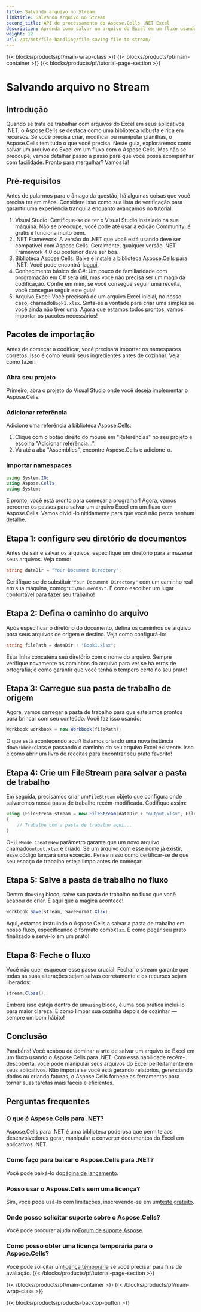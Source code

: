 ```yaml
---
title: Salvando arquivo no Stream
linktitle: Salvando arquivo no Stream
second_title: API de processamento do Aspose.Cells .NET Excel
description: Aprenda como salvar um arquivo do Excel em um fluxo usando o Aspose.Cells para .NET com este guia passo a passo repleto de exemplos.
weight: 12
url: /pt/net/file-handling/file-saving-file-to-stream/
---
```


{{< blocks/products/pf/main-wrap-class >}}
{{< blocks/products/pf/main-container >}}
{{< blocks/products/pf/tutorial-page-section >}}

# Salvando arquivo no Stream

## Introdução
Quando se trata de trabalhar com arquivos do Excel em seus aplicativos .NET, o Aspose.Cells se destaca como uma biblioteca robusta e rica em recursos. Se você precisa criar, modificar ou manipular planilhas, o Aspose.Cells tem tudo o que você precisa. Neste guia, exploraremos como salvar um arquivo do Excel em um fluxo com o Aspose.Cells. Mas não se preocupe; vamos detalhar passo a passo para que você possa acompanhar com facilidade. Pronto para mergulhar? Vamos lá!
## Pré-requisitos
Antes de pularmos para o âmago da questão, há algumas coisas que você precisa ter em mãos. Considere isso como sua lista de verificação para garantir uma experiência tranquila enquanto avançamos no tutorial.
1. Visual Studio: Certifique-se de ter o Visual Studio instalado na sua máquina. Não se preocupe, você pode até usar a edição Community; é grátis e funciona muito bem.
2. .NET Framework: A versão do .NET que você está usando deve ser compatível com Aspose.Cells. Geralmente, qualquer versão .NET Framework 4.0 ou posterior deve ser boa.
3. Biblioteca Aspose.Cells: Baixe e instale a biblioteca Aspose.Cells para .NET. Você pode encontrá-la[aqui](https://releases.aspose.com/cells/net/). 
4. Conhecimento básico de C#: Um pouco de familiaridade com programação em C# será útil, mas você não precisa ser um mago da codificação. Confie em mim, se você consegue seguir uma receita, você consegue seguir este guia!
5.  Arquivo Excel: Você precisará de um arquivo Excel inicial, no nosso caso, chamado`Book1.xlsx`. Sinta-se à vontade para criar uma simples se você ainda não tiver uma.
Agora que estamos todos prontos, vamos importar os pacotes necessários!
## Pacotes de importação
Antes de começar a codificar, você precisará importar os namespaces corretos. Isso é como reunir seus ingredientes antes de cozinhar. Veja como fazer:
### Abra seu projeto
Primeiro, abra o projeto do Visual Studio onde você deseja implementar o Aspose.Cells.
### Adicionar referência
Adicione uma referência à biblioteca Aspose.Cells:
1. Clique com o botão direito do mouse em "Referências" no seu projeto e escolha "Adicionar referência...".
2. Vá até a aba "Assemblies", encontre Aspose.Cells e adicione-o.
### Importar namespaces
```csharp
using System.IO;
using Aspose.Cells;
using System;
```
E pronto, você está pronto para começar a programar! 
Agora, vamos percorrer os passos para salvar um arquivo Excel em um fluxo com Aspose.Cells. Vamos dividi-lo nitidamente para que você não perca nenhum detalhe.
## Etapa 1: configure seu diretório de documentos
Antes de sair e salvar os arquivos, especifique um diretório para armazenar seus arquivos. Veja como:
```csharp
string dataDir = "Your Document Directory";
```
 Certifique-se de substituir`"Your Document Directory"` com um caminho real em sua máquina, como`@"C:\Documents\"`. É como escolher um lugar confortável para fazer seu trabalho!
## Etapa 2: Defina o caminho do arquivo
Após especificar o diretório do documento, defina os caminhos de arquivo para seus arquivos de origem e destino. Veja como configurá-lo:
```csharp
string filePath = dataDir + "Book1.xlsx";
```
Esta linha concatena seu diretório com o nome do arquivo. Sempre verifique novamente os caminhos do arquivo para ver se há erros de ortografia; é como garantir que você tenha o tempero certo no seu prato!
## Etapa 3: Carregue sua pasta de trabalho de origem
Agora, vamos carregar a pasta de trabalho para que estejamos prontos para brincar com seu conteúdo. Você faz isso usando:
```csharp
Workbook workbook = new Workbook(filePath);
```
 O que está acontecendo aqui? Estamos criando uma nova instância do`Workbook`class e passando o caminho do seu arquivo Excel existente. Isso é como abrir um livro de receitas para encontrar seu prato favorito!
## Etapa 4: Crie um FileStream para salvar a pasta de trabalho
 Em seguida, precisamos criar um`FileStream` objeto que configura onde salvaremos nossa pasta de trabalho recém-modificada. Codifique assim:
```csharp
using (FileStream stream = new FileStream(dataDir + "output.xlsx", FileMode.CreateNew))
{
    // Trabalhe com a pasta de trabalho aqui...
}
```
 O`FileMode.CreateNew` parâmetro garante que um novo arquivo chamado`output.xlsx` é criado. Se um arquivo com esse nome já existir, esse código lançará uma exceção. Pense nisso como certificar-se de que seu espaço de trabalho esteja limpo antes de começar!
## Etapa 5: Salve a pasta de trabalho no fluxo
 Dentro do`using` bloco, salve sua pasta de trabalho no fluxo que você acabou de criar. É aqui que a mágica acontece!
```csharp
workbook.Save(stream, SaveFormat.Xlsx);
```
 Aqui, estamos instruindo o Aspose.Cells a salvar a pasta de trabalho em nosso fluxo, especificando o formato como`Xlsx`. É como pegar seu prato finalizado e servi-lo em um prato!
## Etapa 6: Feche o fluxo
Você não quer esquecer esse passo crucial. Fechar o stream garante que todas as suas alterações sejam salvas corretamente e os recursos sejam liberados:
```csharp
stream.Close();
```
 Embora isso esteja dentro de um`using` bloco, é uma boa prática incluí-lo para maior clareza. É como limpar sua cozinha depois de cozinhar — sempre um bom hábito!
## Conclusão
Parabéns! Você acabou de dominar a arte de salvar um arquivo do Excel em um fluxo usando o Aspose.Cells para .NET. Com essa habilidade recém-descoberta, você pode manipular seus arquivos do Excel perfeitamente em seus aplicativos. Não importa se você está gerando relatórios, gerenciando dados ou criando faturas, o Aspose.Cells fornece as ferramentas para tornar suas tarefas mais fáceis e eficientes.
## Perguntas frequentes
### O que é Aspose.Cells para .NET?
Aspose.Cells para .NET é uma biblioteca poderosa que permite aos desenvolvedores gerar, manipular e converter documentos do Excel em aplicativos .NET.
### Como faço para baixar o Aspose.Cells para .NET?
 Você pode baixá-lo do[página de lançamento](https://releases.aspose.com/cells/net/).
### Posso usar o Aspose.Cells sem uma licença?
 Sim, você pode usá-lo com limitações, inscrevendo-se em um[teste gratuito](https://releases.aspose.com/). 
### Onde posso solicitar suporte sobre o Aspose.Cells?
 Você pode procurar ajuda no[Fórum de suporte Aspose](https://forum.aspose.com/c/cells/9).
### Como posso obter uma licença temporária para o Aspose.Cells?
 Você pode solicitar um[licença temporária](https://purchase.aspose.com/temporary-license/) se você precisar para fins de avaliação.
{{< /blocks/products/pf/tutorial-page-section >}}

{{< /blocks/products/pf/main-container >}}
{{< /blocks/products/pf/main-wrap-class >}}

{{< blocks/products/products-backtop-button >}}
